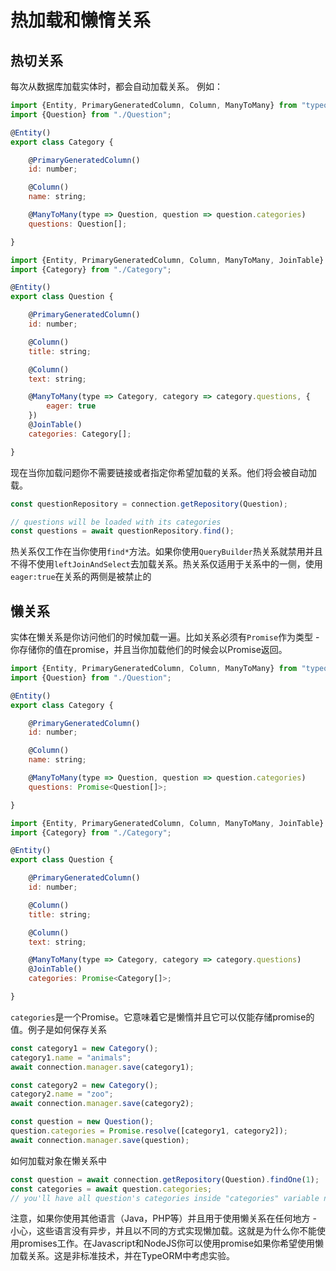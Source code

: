 # 热加载和懒惰关系

## 热切关系

每次从数据库加载实体时，都会自动加载关系。 例如：

```js
import {Entity, PrimaryGeneratedColumn, Column, ManyToMany} from "typeorm";
import {Question} from "./Question";

@Entity()
export class Category {

    @PrimaryGeneratedColumn()
    id: number;

    @Column()
    name: string;

    @ManyToMany(type => Question, question => question.categories)
    questions: Question[];

}
```
```js
import {Entity, PrimaryGeneratedColumn, Column, ManyToMany, JoinTable} from "typeorm";
import {Category} from "./Category";

@Entity()
export class Question {

    @PrimaryGeneratedColumn()
    id: number;

    @Column()
    title: string;

    @Column()
    text: string;

    @ManyToMany(type => Category, category => category.questions, {
        eager: true
    })
    @JoinTable()
    categories: Category[];

}
```

现在当你加载问题你不需要链接或者指定你希望加载的关系。他们将会被自动加载。

```js
const questionRepository = connection.getRepository(Question);

// questions will be loaded with its categories
const questions = await questionRepository.find();
```

热关系仅工作在当你使用`find*`方法。如果你使用`QueryBuilder`热关系就禁用并且不得不使用`leftJoinAndSelect`去加载关系。热关系仅适用于关系中的一侧，使用`eager:true`在关系的两侧是被禁止的

## 懒关系

实体在懒关系是你访问他们的时候加载一遍。比如关系必须有`Promise`作为类型 - 你存储你的值在promise，并且当你加载他们的时候会以Promise返回。

```js
import {Entity, PrimaryGeneratedColumn, Column, ManyToMany} from "typeorm";
import {Question} from "./Question";

@Entity()
export class Category {

    @PrimaryGeneratedColumn()
    id: number;

    @Column()
    name: string;

    @ManyToMany(type => Question, question => question.categories)
    questions: Promise<Question[]>;

}
```
```js
import {Entity, PrimaryGeneratedColumn, Column, ManyToMany, JoinTable} from "typeorm";
import {Category} from "./Category";

@Entity()
export class Question {

    @PrimaryGeneratedColumn()
    id: number;

    @Column()
    title: string;

    @Column()
    text: string;

    @ManyToMany(type => Category, category => category.questions)
    @JoinTable()
    categories: Promise<Category[]>;

}
```

`categories`是一个Promise。它意味着它是懒惰并且它可以仅能存储promise的值。例子是如何保存关系

```js
const category1 = new Category();
category1.name = "animals";
await connection.manager.save(category1);

const category2 = new Category();
category2.name = "zoo";
await connection.manager.save(category2);

const question = new Question();
question.categories = Promise.resolve([category1, category2]);
await connection.manager.save(question);
```

如何加载对象在懒关系中

```js
const question = await connection.getRepository(Question).findOne(1);
const categories = await question.categories;
// you'll have all question's categories inside "categories" variable now
```

注意，如果你使用其他语言（Java，PHP等）并且用于使用懒关系在任何地方 - 小心，这些语言没有异步，并且以不同的方式实现懒加载。这就是为什么你不能使用promises工作。在Javascript和NodeJS你可以使用promise如果你希望使用懒加载关系。这是非标准技术，并在TypeORM中考虑实验。





